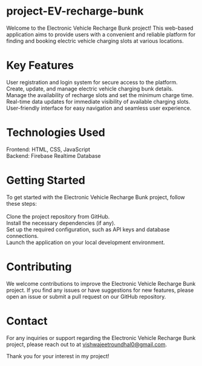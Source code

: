 # project-EV-recharge-bunk

Welcome to the Electronic Vehicle Recharge Bunk project! This web-based application aims to provide users with a convenient and reliable platform for finding and booking electric vehicle charging slots at various locations.

# Key Features
User registration and login system for secure access to the platform.<br>
Create, update, and manage electric vehicle charging bunk details.<br>
Manage the availability of recharge slots and set the minimum charge time.<br>
Real-time data updates for immediate visibility of available charging slots.<br>
User-friendly interface for easy navigation and seamless user experience.

# Technologies Used
Frontend: HTML, CSS, JavaScript <br>
Backend: Firebase Realtime Database

# Getting Started
To get started with the Electronic Vehicle Recharge Bunk project, follow these steps:<br><br>
Clone the project repository from GitHub.<br>
Install the necessary dependencies (if any).<br>
Set up the required configuration, such as API keys and database connections.<br>
Launch the application on your local development environment.
# Contributing
We welcome contributions to improve the Electronic Vehicle Recharge Bunk project. If you find any issues or have suggestions for new features, please open an issue or submit a pull request on our GitHub repository.

# Contact
For any inquiries or support regarding the Electronic Vehicle Recharge Bunk project, please reach out to at vishwajeetroundhal0@gmail.com. 

Thank you for your interest in my project!
